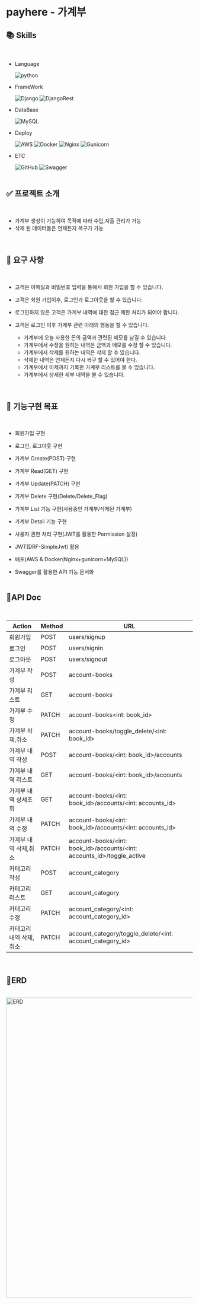 # payhere - 가계부

## 📚 Skills
<br>

 - Language

    ![python](https://img.shields.io/badge/python-3.9-3670A0?logo=python&logoColor=white)

 - FrameWork

    ![Django](https://img.shields.io/badge/django-3.2.13-%23092E20?&logo=Django&logoColor=white)
    ![DjangoRest](https://img.shields.io/badge/DJANGOREST-3.13.1-ff1709?logo=django&logoColor=white&color=ff1709&labelColor=gray)
    
 - DataBase 

    ![MySQL](https://img.shields.io/badge/mysql-5.7-0073ca.svg?logo=mysql&logoColor=white)

 - Deploy 

    ![AWS](https://img.shields.io/badge/AWSE3-%23FF9900.svg?logo=amazon-aws&logoColor=white)
    ![Docker](https://img.shields.io/badge/docker-%230db7ed.svg?logo=docker&logoColor=white)
    ![Nginx](https://img.shields.io/badge/nginx-%23009639.svg?logo=nginx&logoColor=white)
    ![Gunicorn](https://img.shields.io/badge/gunicorn-%298729.svg?logo=gunicorn&logoColor=white)

 - ETC

    ![GitHub](https://img.shields.io/badge/github-%23121011.svg?logo=github&logoColor=white)
    ![Swagger](https://img.shields.io/badge/-Swagger-%23Clojure?logo=swagger&logoColor=white)<br><br>

## ✅ 프로젝트 소개
<br>

  - 가계부 생성이 가능하여 목적에 따라 수입,지출 관리가 가능
  - 삭제 된 데이터들은 언제든지 복구가 가능<br>
<br>

## 📌 요구 사항
<br>

  - 고객은 이메일과 비밀번호 입력을 통해서 회원 가입을 할 수 있습니다.

  - 고객은 회원 가입이후, 로그인과 로그아웃을 할 수 있습니다.

  - 로그인하지 않은 고객은 가계부 내역에 대한 접근 제한 처리가 되어야 합니다.

  - 고객은 로그인 이후 가계부 관련 아래의 행동을 할 수 있습니다.

    - 가계부에 오늘 사용한 돈의 금액과 관련된 메모를 남길 수 있습니다.
    - 가계부에서 수정을 원하는 내역은 금액과 메모를 수정 할 수 있습니다.
    - 가계부에서 삭제를 원하는 내역은 삭제 할 수 있습니다.
    - 삭제한 내역은 언제든지 다시 복구 할 수 있어야 한다.
    - 가계부에서 이제까지 기록한 가계부 리스트를 볼 수 있습니다.
    - 가계부에서 상세한 세부 내역을 볼 수 있습니다.  
<br>

## 🔑 기능구현 목표
<br>

- 회원가입 구현

- 로그인, 로그아웃 구현
- 가계부 Create(POST) 구현
- 가계부 Read(GET) 구현
- 가계부 Update(PATCH) 구현
- 가계부 Delete 구현(Delete/Delete_Flag)
- 가계부 List 기능 구현(사용중인 가계부/삭제된 가계부)
- 가계부 Detail 기능 구현
- 사용자 권한 처리 구현(JWT를 활용한 Permission 설정)
- JWT(DRF-SimpleJwt) 활용
- 배포(AWS & Docker(Nginx+gunicorn+MySQL))
- Swagger를 활용한 API 기능 문서화<br><br>


## 📁API Doc
<br>

|Action| Method| URL|
|-----|----|----|
|회원가입| POST| users/signup
|로그인| POST| users/signin
|로그아웃| POST| users/signout
|가계부 작성| POST| account-books
|가계부 리스트| GET| account-books
|가계부 수정| PATCH| account-books<int: book_id>
|가계부 삭제,취소| PATCH| account-books/toggle_delete/<int: book_id>
|가계부 내역 작성| POST| account-books/<int: book_id>/accounts
|가계부 내역 리스트| GET| account-books/<int: book_id>/accounts
|가계부 내역 상세조회| GET| account-books/<int: book_id>/accounts/<int: accounts_id>
|가계부 내역 수정| PATCH| account-books/<int: book_id>/accounts/<int: accounts_id>
|가계부 내역 삭제,취소| PATCH| account-books/<int: book_id>/accounts/<int: accounts_id>/toggle_active
|카테고리 작성| POST| account_category
|카테고리 리스트| GET| account_category
|카테고리 수정| PATCH| account_category/<int: account_category_id>
|카테고리 내역 삭제,취소| PATCH| account_category/toggle_delete/<int: account_category_id>
<br>

## 💾ERD
<br>

<img width="810" alt="ERD" src="https://user-images.githubusercontent.com/57892199/177947917-24549264-1d5e-472a-80f8-1dc621d00e6f.png">
<br>

